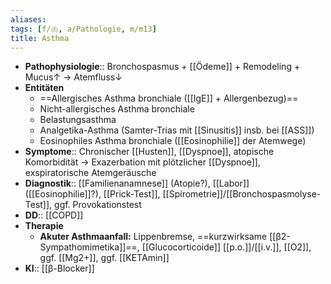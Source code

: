 ```yaml
---
aliases: 
tags: [f/🫁, a/Pathologie, m/m13]
title: Asthma
---
```

- **Pathophysiologie**:: Bronchospasmus + [[Ödeme]] + Remodeling + Mucus↑ → Atemfluss↓
- **Entitäten**
	- ==Allergisches Asthma bronchiale ([[IgE]] + Allergenbezug)==
	- Nicht-allergisches Asthma bronchiale
	- Belastungsasthma
	- Analgetika-Asthma (Samter-Trias mit [[Sinusitis]] insb. bei [[ASS]])
	- Eosinophiles Asthma bronchiale ([[Eosinophilie]] der Atemwege)
- **Symptome**:: Chronischer [[Husten]], [[Dyspnoe]], atopische Komorbidität → Exazerbation mit plötzlicher [[Dyspnoe]], exspiratorische Atemgeräusche
- **Diagnostik**:: [[Familienanamnese]] (Atopie?), [[Labor]] ([[Eosinophilie]]?), [[Prick-Test]], [[Spirometrie]]/[[Bronchospasmolyse-Test]], ggf. Provokationstest
- **DD**:: [[COPD]]
- **Therapie**
	- **Akuter Asthmaanfall:** Lippenbremse, ==kurzwirksame [[β2-Sympathomimetika]]==, [[Glucocorticoide]] [[p.o.]]/[[i.v.]], [[O2]], ggf. [[Mg2+]], ggf. [[KETAmin]]
- **KI**:: [[β-Blocker]]